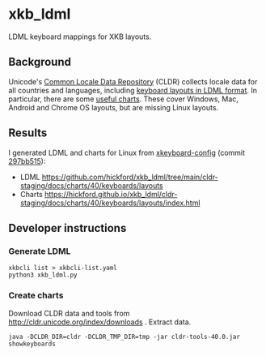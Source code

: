xkb_ldml
========

LDML keyboard mappings for XKB layouts.

## Background

Unicode's [Common Locale Data Repository](http://cldr.unicode.org/) (CLDR) collects locale data for all countries and languages, including [keyboard layouts in LDML format](https://github.com/unicode-org/cldr/tree/master/keyboards). In particular, there are some [useful charts](https://unicode-org.github.io/cldr-staging/charts/latest/keyboards/layouts/en). These cover Windows, Mac, Android and Chrome OS layouts, but are missing Linux layouts.

## Results

I generated LDML and charts for Linux from [xkeyboard-config](https://gitlab.freedesktop.org/xkeyboard-config/xkeyboard-config)
(commit [297bb515](https://gitlab.freedesktop.org/xkeyboard-config/xkeyboard-config/-/commit/297bb51556bf72c26acc26b411cfab8116376d6e)):

* LDML https://github.com/hickford/xkb_ldml/tree/main/cldr-staging/docs/charts/40/keyboards/layouts
* Charts https://hickford.github.io/xkb_ldml/cldr-staging/docs/charts/40/keyboards/layouts/index.html

## Developer instructions

### Generate LDML

    xkbcli list > xkbcli-list.yaml
    python3 xkb_ldml.py

### Create charts

Download CLDR data and tools from http://cldr.unicode.org/index/downloads . Extract data.

    java -DCLDR_DIR=cldr -DCLDR_TMP_DIR=tmp -jar cldr-tools-40.0.jar showkeyboards
